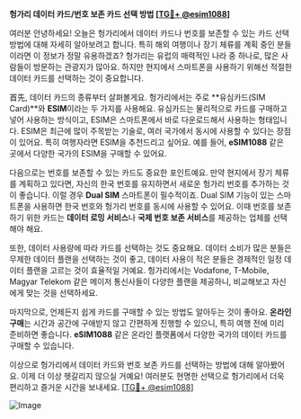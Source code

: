 **헝가리 데이터 카드/번호 보존 카드 선택 방법 [[TG💪+ @esim1088](https://t.me/s/esim1088)]**

여러분 안녕하세요! 오늘은 헝가리에서 데이터 카드나 번호를 보존할 수 있는 카드 선택 방법에 대해 자세히 알아보려고 합니다. 특히 해외 여행이나 장기 체류를 계획 중인 분들이라면 이 정보가 정말 유용하겠죠? 헝가리는 유럽의 매력적인 나라 중 하나로, 많은 사람들이 방문하는 관광지가 많아요. 하지만 현지에서 스마트폰을 사용하기 위해선 적절한 데이터 카드를 선택하는 것이 중요합니다.

首先, 데이터 카드의 종류부터 살펴볼게요. 헝가리에서는 주로 **유심카드(SIM Card)**와 **ESIM**이라는 두 가지를 사용해요. 유심카드는 물리적으로 카드를 구매하고 넣어 사용하는 방식이고, ESIM은 스마트폰에서 바로 다운로드해서 사용하는 형태입니다. ESIM은 최근에 많이 주목받는 기술로, 여러 국가에서 동시에 사용할 수 있다는 장점이 있어요. 특히 여행자라면 ESIM을 추천드리고 싶어요. 예를 들어, **eSIM1088** 같은 곳에서 다양한 국가의 ESIM을 구매할 수 있어요.

다음으로는 번호를 보존할 수 있는 카드도 중요한 포인트예요. 만약 현지에서 장기 체류를 계획하고 있다면, 자신의 한국 번호를 유지하면서 새로운 헝가리 번호를 추가하는 것이 좋습니다. 이럴 경우 **Dual SIM** 스마트폰이 필수적이죠. Dual SIM 기능이 있는 스마트폰을 사용하면 한국 번호와 헝가리 번호를 동시에 사용할 수 있어요. 이때 번호를 보존하기 위한 카드는 **데이터 로밍 서비스**나 **국제 번호 보존 서비스**를 제공하는 업체를 선택해야 해요.

또한, 데이터 사용량에 따라 카드를 선택하는 것도 중요해요. 데이터 소비가 많은 분들은 무제한 데이터 플랜을 선택하는 것이 좋고, 데이터 사용이 적은 분들은 경제적인 일정 데이터 플랜을 고르는 것이 효율적일 거예요. 헝가리에서는 Vodafone, T-Mobile, Magyar Telekom 같은 메이저 통신사들이 다양한 플랜을 제공하니, 비교해보고 자신에게 맞는 것을 선택하세요.

마지막으로, 언제든지 쉽게 카드를 구매할 수 있는 방법도 알아두는 것이 좋아요. **온라인 구매**는 시간과 공간에 구애받지 않고 간편하게 진행할 수 있으니, 특히 여행 전에 미리 준비하면 좋습니다. **eSIM1088** 같은 온라인 플랫폼에서 다양한 국가의 데이터 카드를 구매할 수 있습니다.

이상으로 헝가리에서 데이터 카드와 번호 보존 카드를 선택하는 방법에 대해 알아봤어요. 이제 더 이상 헷갈리지 않으실 거예요! 여러분도 현명한 선택으로 헝가리에서 더욱 편리하고 즐거운 시간을 보내세요. [[TG💪+ @esim1088](https://t.me/s/esim1088)] 

![Image](https://i.postimg.cc/Y0z9fWf4/image.png)
